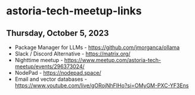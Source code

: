 # astoria-tech-meetup-links

## Thursday, October 5, 2023

* Package Manager for LLMs - https://github.com/jmorganca/ollama
* Slack / Discord Alternative - https://matrix.org/
* Nighttime meetup - https://www.meetup.com/astoria-tech-meetup/events/296373024/
* NodePad - https://nodepad.space/
* Email and vector databases - https://www.youtube.com/live/gORojNhFIHo?si=OMyGM-PXC-YF3Ens
